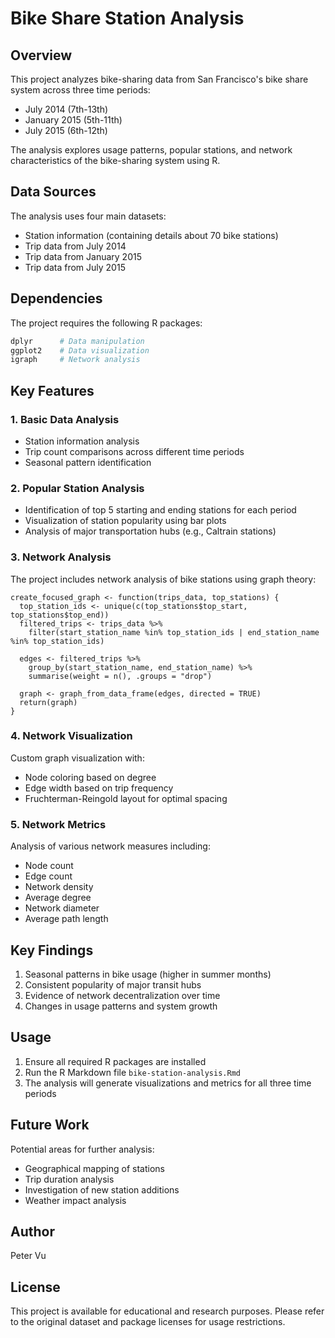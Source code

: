 # Bike Share Station Analysis

## Overview
This project analyzes bike-sharing data from San Francisco's bike share system across three time periods:
- July 2014 (7th-13th)
- January 2015 (5th-11th)
- July 2015 (6th-12th)

The analysis explores usage patterns, popular stations, and network characteristics of the bike-sharing system using R.

## Data Sources
The analysis uses four main datasets:
- Station information (containing details about 70 bike stations)
- Trip data from July 2014
- Trip data from January 2015
- Trip data from July 2015

## Dependencies
The project requires the following R packages:
```R
dplyr      # Data manipulation
ggplot2    # Data visualization
igraph     # Network analysis
```

## Key Features

### 1. Basic Data Analysis
- Station information analysis
- Trip count comparisons across different time periods
- Seasonal pattern identification

### 2. Popular Station Analysis
- Identification of top 5 starting and ending stations for each period
- Visualization of station popularity using bar plots
- Analysis of major transportation hubs (e.g., Caltrain stations)

### 3. Network Analysis
The project includes network analysis of bike stations using graph theory:

```224:235:bike-station-analysis.Rmd
create_focused_graph <- function(trips_data, top_stations) {
  top_station_ids <- unique(c(top_stations$top_start, top_stations$top_end))
  filtered_trips <- trips_data %>%
    filter(start_station_name %in% top_station_ids | end_station_name %in% top_station_ids)
  
  edges <- filtered_trips %>%
    group_by(start_station_name, end_station_name) %>%
    summarise(weight = n(), .groups = "drop")
  
  graph <- graph_from_data_frame(edges, directed = TRUE)
  return(graph)
}
```


### 4. Network Visualization
Custom graph visualization with:
- Node coloring based on degree
- Edge width based on trip frequency
- Fruchterman-Reingold layout for optimal spacing

### 5. Network Metrics
Analysis of various network measures including:
- Node count
- Edge count
- Network density
- Average degree
- Network diameter
- Average path length

## Key Findings
1. Seasonal patterns in bike usage (higher in summer months)
2. Consistent popularity of major transit hubs
3. Evidence of network decentralization over time
4. Changes in usage patterns and system growth

## Usage
1. Ensure all required R packages are installed
2. Run the R Markdown file `bike-station-analysis.Rmd`
3. The analysis will generate visualizations and metrics for all three time periods

## Future Work
Potential areas for further analysis:
- Geographical mapping of stations
- Trip duration analysis
- Investigation of new station additions
- Weather impact analysis

## Author
Peter Vu

## License
This project is available for educational and research purposes. Please refer to the original dataset and package licenses for usage restrictions.